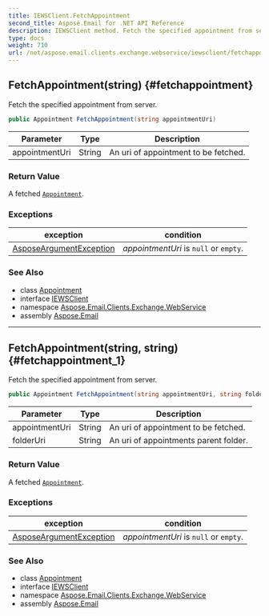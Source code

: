 ```yaml
---
title: IEWSClient.FetchAppointment
second_title: Aspose.Email for .NET API Reference
description: IEWSClient method. Fetch the specified appointment from server
type: docs
weight: 710
url: /net/aspose.email.clients.exchange.webservice/iewsclient/fetchappointment/
---
```

## FetchAppointment(string) {#fetchappointment}

Fetch the specified appointment from server.

```csharp
public Appointment FetchAppointment(string appointmentUri)
```

| Parameter | Type | Description |
| --- | --- | --- |
| appointmentUri | String | An uri of appointment to be fetched. |

### Return Value

A fetched [`Appointment`](../../../aspose.email.calendar/appointment/).

### Exceptions

| exception | condition |
| --- | --- |
| [AsposeArgumentException](../../../aspose.email/asposeargumentexception/) | *appointmentUri* is `null` or `empty`. |

### See Also

* class [Appointment](../../../aspose.email.calendar/appointment/)
* interface [IEWSClient](../)
* namespace [Aspose.Email.Clients.Exchange.WebService](../../iewsclient/)
* assembly [Aspose.Email](../../../)

---

## FetchAppointment(string, string) {#fetchappointment_1}

Fetch the specified appointment from server.

```csharp
public Appointment FetchAppointment(string appointmentUri, string folderUri)
```

| Parameter | Type | Description |
| --- | --- | --- |
| appointmentUri | String | An uri of appointment to be fetched. |
| folderUri | String | An uri of appointments parent folder. |

### Return Value

A fetched [`Appointment`](../../../aspose.email.calendar/appointment/).

### Exceptions

| exception | condition |
| --- | --- |
| [AsposeArgumentException](../../../aspose.email/asposeargumentexception/) | *appointmentUri* is `null` or `empty`. |

### See Also

* class [Appointment](../../../aspose.email.calendar/appointment/)
* interface [IEWSClient](../)
* namespace [Aspose.Email.Clients.Exchange.WebService](../../iewsclient/)
* assembly [Aspose.Email](../../../)


